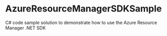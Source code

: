 # AzureResourceManagerSDKSample
C# code sample solution to demonstrate how to use the Azure Resource Manager .NET SDK
